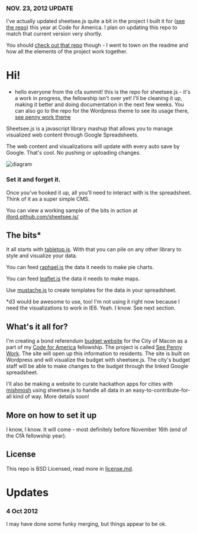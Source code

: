 ### NOV. 23, 2012 UPDATE

I've actually updated sheetsee.js quite a bit in the project I built it for ([see the repo](https://github.com/codeforamerica/wp-splost)) this year at Code for America. I plan on updating this repo to match that current version very shortly.

You should [check out that repo](https://github.com/codeforamerica/wp-splost) though - I went to town on the readme and how all the elements of the project work together. 

# Hi!

- hello everyone from the cfa summit! this is the repo for sheetsee.js - it's a work in progress, the fellowship isn't over yet! I'll be cleaning it up, making it better and doing documentation in the next few weeks. You can also go to the repo for the Wordpress theme to see its usage there, [see penny work theme](http://github.com/codeforamerica/wp-splost)

Sheetsee.js is a javascript library mashup that allows you to manage visualized web content through Google Spreadsheets. 

The web content and visualizations will update with every auto save by Google. That's cool. No pushing or uploading changes. 

![diagram](https://raw.github.com/jllord/sheetsee.js/master/images/sheetsee_diagram.png)

### Set it and forget it. 

Once you've hooked it up, all you'll need to interact with is the spreadsheet. Think of it as a super simple CMS. 

You can view a working sample of the bits in action at [jllord.github.com/sheetsee.js/](http://jllord.github.com/sheetsee.js/)

## The bits*

It all starts with [tabletop.js](http://builtbybalance.com/Tabletop/). With that you can pile on any other library to style and visualize your data. 

You can feed [raphael.js](http://raphaeljs.com/) the data it needs to make pie charts. 

You can feed [leaflet.js](http://leaflet.cloudmade.com/) the data it needs to make maps.

Use [mustache.js](http://mustache.github.com/) to create templates for the data in your spreadsheet.

*d3 would be awesome to use, too! I'm not using it right now because I need the visualizations to work in IE6. Yeah. I know. See next section. 


## What's it all for?

I'm creating a bond referendum [budget website](http://splost.codeforamerica.org) for the City of Macon as a part of my [Code for America](http://www.codeforamerica.org) fellowship. The project is called [See Penny Work](http://www.seepennywork.in). The site will open up this information to residents. The site is built on Wordpress and will visualize the budget with sheetsee.js. The city's budget staff will be able to make changes to the budget through the linked Google spreadsheet. 

I'll also be making a website to curate hackathon apps for cities with [mishmosh](https://github.com/mishmosh) using sheetsee.js to handle all data in an easy-to-contribute-for-all kind of way. More details soon! 

## More on how to set it up

I know, I know. It will come - most definitely before November 16th (end of the CfA fellowship year).

## License 

This repo is BSD Licensed, read more in [license.md](https://github.com/jllord/sheetsee.js/blob/master/license.md).

# Updates

### 4 Oct 2012

I may have done some funky merging, but things appear to be ok. 



